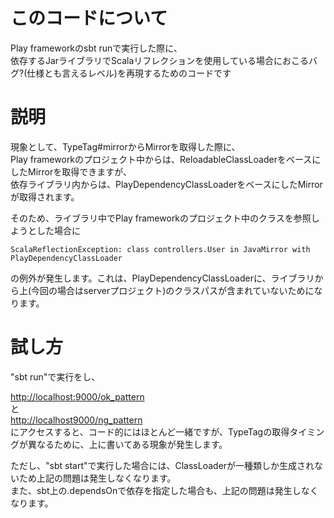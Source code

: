 # このコードについて

Play frameworkのsbt runで実行した際に、  
依存するJarライブラリでScalaリフレクションを使用している場合におこるバグ?(仕様とも言えるレベル)を再現するためのコードです

# 説明

現象として、TypeTag#mirrorからMirrorを取得した際に、  
Play frameworkのプロジェクト中からは、ReloadableClassLoaderをベースにしたMirrorを取得できますが、  
依存ライブラリ内からは、PlayDependencyClassLoaderをベースにしたMirrorが取得されます。

そのため、ライブラリ中でPlay frameworkのプロジェクト中のクラスを参照しようとした場合に

    ScalaReflectionException: class controllers.User in JavaMirror with PlayDependencyClassLoader
    
の例外が発生します。これは、PlayDependencyClassLoaderに、ライブラリから上(今回の場合はserverプロジェクト)のクラスパスが含まれていないためになります。

# 試し方

"sbt run"で実行をし、

[http://localhost:9000/ok_pattern](http://localhost:9000/ok_pattern)  
と  
[http://localhost9000/ng_pattern](http://localhost9000/ng_pattern)  
にアクセスすると、コード的にはほとんど一緒ですが、TypeTagの取得タイミングが異なるために、上に書いてある現象が発生します。


ただし、"sbt start"で実行した場合には、ClassLoaderが一種類しか生成されないため上記の問題は発生しなくなります。  
また、sbt上の.dependsOnで依存を指定した場合も、上記の問題は発生しなくなります。

